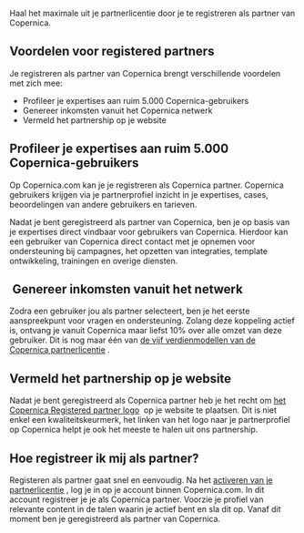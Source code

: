 Haal het maximale uit je partnerlicentie door je te registreren als
partner van Copernica.

Voordelen voor registered partners
----------------------------------

Je registreren als partner van Copernica brengt verschillende voordelen
met zich mee:

-   Profileer je expertises aan ruim 5.000 Copernica-gebruikers
-   Genereer inkomsten vanuit het Copernica netwerk
-   Vermeld het partnership op je website

Profileer je expertises aan ruim 5.000 Copernica-gebruikers
-----------------------------------------------------------

Op Copernica.com kan je je registreren als Copernica partner. Copernica
gebruikers krijgen via je partnerprofiel inzicht in je expertises,
cases, beoordelingen van andere gebruikers en tarieven.

Nadat je bent geregistreerd als partner van Copernica, ben je op basis
van je expertises direct vindbaar voor gebruikers van Copernica.
Hierdoor kan een gebruiker van Copernica direct contact met je opnemen
voor ondersteuning bij campagnes, het opzetten van integraties, template
ontwikkeling, trainingen en overige diensten.

 Genereer inkomsten vanuit het netwerk
--------------------------------------

Zodra een gebruiker jou als partner selecteert, ben je het eerste
aanspreekpunt voor vragen en ondersteuning. Zolang deze koppeling actief
is, ontvang je vanuit Copernica maar liefst 10% over alle omzet van deze
gebruiker. Dit is nog maar één van [de vijf verdienmodellen van de
Copernica
partnerlicentie](./5-manieren-om-inkomsten-te-genereren.md "5 Verdienmodellen van de partnerlicentie")
.

Vermeld het partnership op je website
-------------------------------------

Nadat je bent geregistreerd als Copernica partner heb je het recht om
[het Copernica Registered partner
logo](./mediabronnen.md "Mediabronnen")
 op je website te plaatsen. Dit is niet enkel een kwaliteitskeurmerk,
het linken van het logo naar je partnerprofiel op Copernica helpt je ook
het meeste te halen uit ons partnership.

Hoe registreer ik mij als partner?
----------------------------------

Registeren als partner gaat snel en eenvoudig. Na het [activeren van je
partnerlicentie](http://www.copernica.com/nl/copernica-proberen "Probeer gratis")
, log je in op je account binnen Copernica.com. In dit account
registreer je je als Copernica partner. Voorzie je profiel van relevante
content in de talen waarin je actief bent en sla dit op. Vanaf dit
moment ben je geregistreerd als partner van Copernica.
